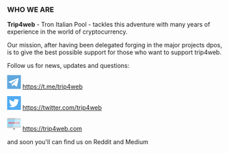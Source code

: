 ### WHO WE ARE ###

**Trip4web** - Tron Italian Pool - tackles this adventure with many years of experience in the world of cryptocurrency.

Our mission, after having been delegated forging in the major projects dpos, is to give the best possible support for those who want to support trip4web.

Follow us for news, updates and questions:


   ![Telegram](https://raw.githubusercontent.com/TrIP4web/tronsr-template/master/telegram.png)    https://t.me/trip4web

   ![Twitter](https://raw.githubusercontent.com/TrIP4web/tronsr-template/master/twitter.png)    https://twitter.com/trip4web

   ![www](https://raw.githubusercontent.com/TrIP4web/tronsr-template/master/monitor.png)   https://trip4web.com



and soon you'll can find us on Reddit and Medium

